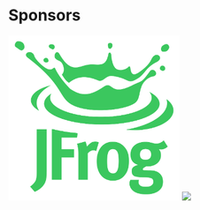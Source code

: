 # Sponsors

<img src="images/jfrog.png" style="border: none;background-color:white; height: 300px"  />

<img src="images/PivotalLogo.png" style="border: none;background-color:white; height: 300px"  />

